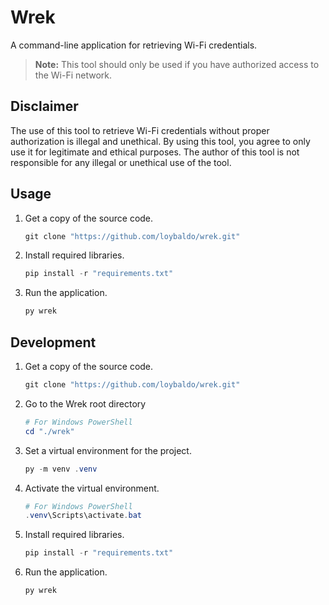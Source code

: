 # Wrek

A command-line application for retrieving Wi-Fi credentials.

> **Note:** This tool should only be used if you have authorized access to the Wi-Fi network. 

## Disclaimer

The use of this tool to retrieve Wi-Fi credentials without proper authorization is illegal and unethical. By using this tool, you agree to only use it for legitimate and ethical purposes. The author of this tool is not responsible for any illegal or unethical use of the tool.

## Usage

1. Get a copy of the source code.

    ```powershell
    git clone "https://github.com/loybaldo/wrek.git"
    ```

2. Install required libraries.

    ```powershell
    pip install -r "requirements.txt"
    ```

3. Run the application.

    ```powershell
    py wrek
    ```

## Development

1. Get a copy of the source code.

    ```powershell
    git clone "https://github.com/loybaldo/wrek.git"
    ```

2. Go to the Wrek root directory

    ```powershell
    # For Windows PowerShell
    cd "./wrek"
    ```

3. Set a virtual environment for the project.

    ```powershell
    py -m venv .venv
    ```

4. Activate the virtual environment.

    ```powershell
    # For Windows PowerShell
    .venv\Scripts\activate.bat
    ```

5. Install required libraries.

    ```powershell
    pip install -r "requirements.txt"
    ```

6. Run the application.

    ```powershell
    py wrek
    ```
